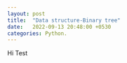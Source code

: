 ```yaml
---
layout: post
title:  "Data structure-Binary tree"
date:   2022-09-13 20:48:00 +0530
categories: Python.
---
```


Hi Test
